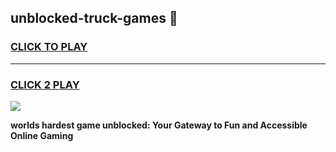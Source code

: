
## unblocked-truck-games 👋
<h3>
<a href="https://premium.freeplayer.one?title=unblocked-truck-games&ref=14F">CLICK TO PLAY</a></h3>
<hr>

<h3>
<a href="https://premium.freeplayer.one?title=unblocked-truck-games&ref=14F">CLICK 2 PLAY</a>
  
</h3>

<a href="https://premium.freeplayer.one?title=unblocked-truck-games&ref=12F/"><img src="https://clearcache.store/games.png"></a>


**worlds hardest game unblocked: Your Gateway to Fun and Accessible Online Gaming**
